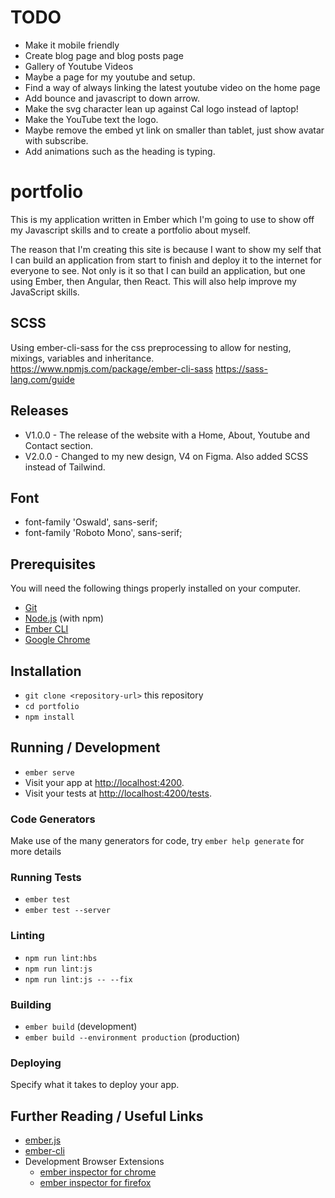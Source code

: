 # TODO

* Make it mobile friendly
* Create blog page and blog posts page
* Gallery of Youtube Videos
* Maybe a page for my youtube and setup.
* Find a way of always linking the latest youtube video on the home page
* Add bounce and javascript to down arrow.
* Make the svg character lean up against Cal logo instead of laptop! 
* Make the YouTube text the logo.
* Maybe remove the embed yt link on smaller than tablet, just show avatar with subscribe.
* Add animations such as the heading is typing.

# portfolio

This is my application written in Ember which I'm going to use to show off my Javascript skills and to create a portfolio about myself.

The reason that I'm creating this site is because I want to show my self that I can build an application from start to finish and deploy it to the internet for everyone to see. Not only is it so that I can build an application, but one using Ember, then Angular, then React. This will also help improve my JavaScript skills.

## SCSS

Using ember-cli-sass for the css preprocessing to allow for nesting, mixings, variables and inheritance.
https://www.npmjs.com/package/ember-cli-sass
https://sass-lang.com/guide

## Releases

* V1.0.0 - The release of the website with a Home, About, Youtube and Contact section.
* V2.0.0 - Changed to my new design, V4 on Figma. Also added SCSS instead of Tailwind.

## Font

* font-family 'Oswald', sans-serif;
* font-family 'Roboto Mono', sans-serif;

## Prerequisites

You will need the following things properly installed on your computer.

* [Git](https://git-scm.com/)
* [Node.js](https://nodejs.org/) (with npm)
* [Ember CLI](https://ember-cli.com/)
* [Google Chrome](https://google.com/chrome/)

## Installation

* `git clone <repository-url>` this repository
* `cd portfolio`
* `npm install`

## Running / Development

* `ember serve`
* Visit your app at [http://localhost:4200](http://localhost:4200).
* Visit your tests at [http://localhost:4200/tests](http://localhost:4200/tests).

### Code Generators

Make use of the many generators for code, try `ember help generate` for more details

### Running Tests

* `ember test`
* `ember test --server`

### Linting

* `npm run lint:hbs`
* `npm run lint:js`
* `npm run lint:js -- --fix`

### Building

* `ember build` (development)
* `ember build --environment production` (production)

### Deploying

Specify what it takes to deploy your app.

## Further Reading / Useful Links

* [ember.js](https://emberjs.com/)
* [ember-cli](https://ember-cli.com/)
* Development Browser Extensions
  * [ember inspector for chrome](https://chrome.google.com/webstore/detail/ember-inspector/bmdblncegkenkacieihfhpjfppoconhi)
  * [ember inspector for firefox](https://addons.mozilla.org/en-US/firefox/addon/ember-inspector/)
